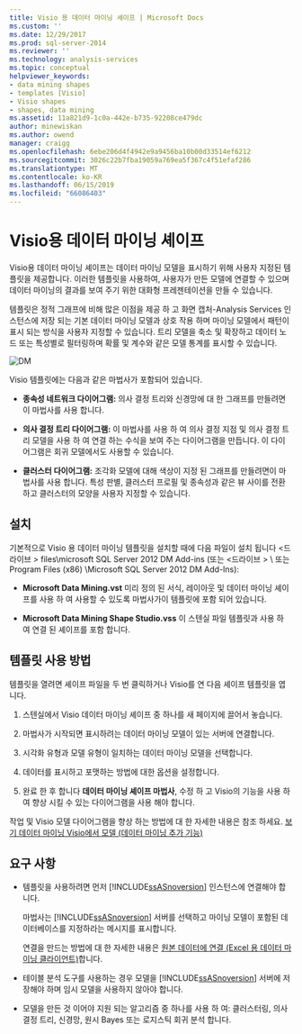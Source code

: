 ```yaml
---
title: Visio 용 데이터 마이닝 셰이프 | Microsoft Docs
ms.custom: ''
ms.date: 12/29/2017
ms.prod: sql-server-2014
ms.reviewer: ''
ms.technology: analysis-services
ms.topic: conceptual
helpviewer_keywords:
- data mining shapes
- templates [Visio]
- Visio shapes
- shapes, data mining
ms.assetid: 11a821d9-1c0a-442e-b735-92208ce479dc
author: minewiskan
ms.author: owend
manager: craigg
ms.openlocfilehash: 6ebe206d4f4942e9a9456ba10b00d33514ef6212
ms.sourcegitcommit: 3026c22b7fba19059a769ea5f367c4f51efaf286
ms.translationtype: MT
ms.contentlocale: ko-KR
ms.lasthandoff: 06/15/2019
ms.locfileid: "66086403"
---
```

# <a name="data-mining-shapes-for-visio"></a>Visio용 데이터 마이닝 셰이프
  Visio용 데이터 마이닝 셰이프는 데이터 마이닝 모델을 표시하기 위해 사용자 지정된 템플릿을 제공합니다. 이러한 템플릿을 사용하여, 사용자가 만든 모델에 연결할 수 있으며 데이터 마이닝의 결과를 보여 주기 위한 대화형 프레젠테이션을 만들 수 있습니다.  
  
 템플릿은 정적 그래프에 비해 많은 이점을 제공 하 고 화면 캡처-Analysis Services 인스턴스에 저장 되는 기본 데이터 마이닝 모델과 상호 작용 하며 마이닝 모델에서 패턴이 표시 되는 방식을 사용자 지정할 수 있습니다. 트리 모델을 축소 및 확장하고 데이터 노드 또는 특성별로 필터링하며 확률 및 계수와 같은 모델 통계를 표시할 수 있습니다.  
  
 ![DM](media/dm-stencil.gif "DM")  
  
 Visio 템플릿에는 다음과 같은 마법사가 포함되어 있습니다.  
  
-   **종속성 네트워크 다이어그램:** 의사 결정 트리와 신경망에 대 한 그래프를 만들려면이 마법사를 사용 합니다.  
  
-   **의사 결정 트리 다이어그램:** 이 마법사를 사용 하 여 의사 결정 지점 및 의사 결정 트리 모델을 사용 하 여 연결 하는 수식을 보여 주는 다이어그램을 만듭니다. 이 다이어그램은 회귀 모델에서도 사용할 수 있습니다.  
  
-   **클러스터 다이어그램:** 조각화 모델에 대해 색상이 지정 된 그래프를 만들려면이 마법사를 사용 합니다. 특성 판별, 클러스터 프로필 및 종속성과 같은 뷰 사이를 전환하고 클러스터의 모양을 사용자 지정할 수 있습니다.  
  
## <a name="installation"></a>설치  
 기본적으로 Visio 용 데이터 마이닝 템플릿을 설치할 때에 다음 파일이 설치 됩니다 \<드라이브 > files\microsoft SQL Server 2012 DM Add-ins (또는 \<드라이브 > \ 또는 Program Files (x86) \Microsoft SQL Server 2012 DM Add-Ins):  
  
-   **Microsoft Data Mining.vst** 미리 정의 된 서식, 레이아웃 및 데이터 마이닝 셰이프를 사용 하 여 사용할 수 있도록 마법사가이 템플릿에 포함 되어 있습니다.  
  
-   **Microsoft Data Mining Shape Studio.vss** 이 스텐실 파일 템플릿과 사용 하 여 연결 된 셰이프를 포함 합니다.  
  
## <a name="how-to-use-the-templates"></a>템플릿 사용 방법  
 템플릿을 열려면 셰이프 파일을 두 번 클릭하거나 Visio를 연 다음 셰이프 템플릿을 엽니다.  
  
1.  스텐실에서 Visio 데이터 마이닝 셰이프 중 하나를 새 페이지에 끌어서 놓습니다.  
  
2.  마법사가 시작되면 표시하려는 데이터 마이닝 모델이 있는 서버에 연결합니다.  
  
3.  시각화 유형과 모델 유형이 일치하는 데이터 마이닝 모델을 선택합니다.  
  
4.  데이터를 표시하고 포맷하는 방법에 대한 옵션을 설정합니다.  
  
5.  완료 한 후 합니다 **데이터 마이닝 셰이프 마법사**, 수정 하 고 Visio의 기능을 사용 하 여 향상 시킬 수 있는 다이어그램을 사용 해야 합니다.  
  
 작업 및 Visio 모델 다이어그램을 향상 하는 방법에 대 한 자세한 내용은 참조 하세요. [보기 데이터 마이닝 Visio에서 모델 &#40;데이터 마이닝 추가 기능&#41;](viewing-data-mining-models-in-visio-data-mining-add-ins.md)  
  
## <a name="requirements"></a>요구 사항  
  
-   템플릿을 사용하려면 먼저 [!INCLUDE[ssASnoversion](../includes/ssasnoversion-md.md)] 인스턴스에 연결해야 합니다.  
  
     마법사는 [!INCLUDE[ssASnoversion](../includes/ssasnoversion-md.md)] 서버를 선택하고 마이닝 모델이 포함된 데이터베이스를 지정하라는 메시지를 표시합니다.  
  
     연결을 만드는 방법에 대 한 자세한 내용은 [원본 데이터에 연결 &#40;Excel 용 데이터 마이닝 클라이언트&#41;](connect-to-source-data-data-mining-client-for-excel.md)합니다.  
  
-   테이블 분석 도구를 사용하는 경우 모델을 [!INCLUDE[ssASnoversion](../includes/ssasnoversion-md.md)] 서버에 저장해야 하며 임시 모델을 사용하지 않아야 합니다.  
  
-   모델을 만든 것 이어야 지원 되는 알고리즘 중 하나를 사용 하 여: 클러스터링, 의사 결정 트리, 신경망, 원시 Bayes 또는 로지스틱 회귀 분석 합니다.  
  
  
